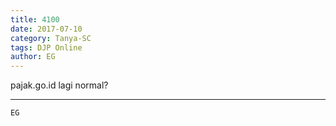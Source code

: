 ```yaml
---
title: 4100
date: 2017-07-10
category: Tanya-SC
tags: DJP Online
author: EG
---
```


pajak.go.id lagi normal?

---



`EG`
